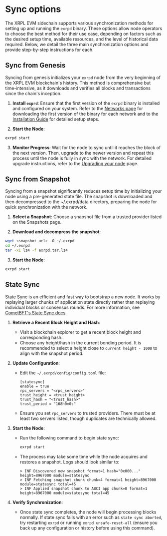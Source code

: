 # Sync options

The XRPL EVM sidechain supports various synchronization methods for setting up and running the `exrpd` binary. These options allow node operators to choose the best method for their use case, depending on factors such as the desired setup time, available resources, and the level of historical data required. Below, we detail the three main synchronization options and provide step-by-step instructions for each.

## Sync from Genesis

Syncing from genesis initializes your `exrpd` node from the very beginning of the XRPL EVM blockchain's history. This method is comprehensive but time-intensive, as it downloads and verifies all blocks and transactions since the chain's inception.

1. **Install `exprd`**: Ensure that the first version of the `exrpd` binary is installed and configured on your system. Refer to the [Networks page](../resources/networks.md) for downloading the first version of the binary for each network and to the [Installation Guide](../getting-started/installing-the-node.md) for detailed setup steps.

2. **Start the Node**:

```bash
exrpd start
```

3. **Monitor Progress**:
   Wait for the node to sync until it reaches the block of the next version. Then, upgrade to the newer version and repeat this process until the node is fully in sync with the network. For detailed upgrade instructions, refer to the [Upgrading your node](../guides/upgrading-your-node.md) page.

## Sync from Snapshot

Syncing from a snapshot significantly reduces setup time by initializing your node using a pre-generated state file. The snapshot is downloaded and then decompressed to the ~/.exrpd/data directory, preparing the node for quick synchronization with the network.

1. **Select a Snapshot**: Choose a snapshot file from a trusted provider listed on the Snapshots page.

2. **Download and decompress the snapshot**:

```bash
wget <snapshot_url> -O ~/.exrpd
cd ~/.exrpd
tar -xI lz4 -f exrpd.tar.lz4
```

3. **Start the Node**:

```bash
exrpd start
```

## State Sync

State Sync is an efficient and fast way to bootstrap a new node. It works by replaying larger chunks of application state directly rather than replaying individual blocks or consensus rounds. For more information, see [CometBFT's State Sync docs](https://docs.cometbft.com/).

1. **Retrieve a Recent Block Height and Hash**:

   - Visit a blockchain explorer to get a recent block height and corresponding hash.
   - Choose any height/hash in the current bonding period. It is recommended to select a height close to `current height - 1000` to align with the snapshot period.

2. **Update Configuration**:

   - Edit the `~/.exrpd/config/config.toml` file:
     ```
     [statesync]
     enable = true
     rpc_servers = "<rpc_servers>"
     trust_height = <trust_height>
     trust_hash = "<trust_hash>"
     trust_period = "168h0m0s"
     ```
   - Ensure you set `rpc_servers` to trusted providers. There must be at least two servers listed, though duplicates are technically allowed.

3. **Start the Node**:

   - Run the following command to begin state sync:
     ```bash
     exrpd start
     ```
   - The process may take some time while the node acquires and restores a snapshot. Logs should look similar to:
     ```
     > INF Discovered new snapshot format=1 hash="0x000..." height=8967000 module=statesync
     > INF Fetching snapshot chunk chunk=4 format=1 height=8967000 module=statesync total=45
     > INF Applied snapshot chunk to ABCI app chunk=0 format=1 height=8967000 module=statesync total=45
     ```

4. **Verify Synchronization**:
   - Once state sync completes, the node will begin processing blocks normally. If state sync fails with an error such as `state sync aborted`, try restarting `exrpd` or running `exrpd unsafe-reset-all` (ensure you back up any configuration or history before using this command).
